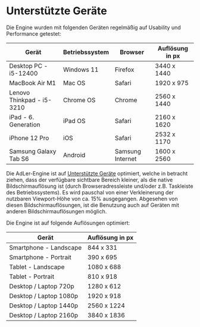 # Unterstützte Geräte

Die Engine wurden mit folgenden Geräten regelmäßig auf Usability und Performance getestet:

| Gerät                     | Betriebssystem | Browser          | Auflösung in px |
|---------------------------|----------------|------------------|-----------------|
| Desktop PC - i5-12400     | Windows 11     | Firefox          | 3440 x 1440     |
| MacBook Air M1            | Mac OS         | Safari           | 1920 x 975      |
| Lenovo Thinkpad - i5-3210 | Chrome OS      | Chrome           | 2560 x 1440     |
| iPad - 6. Generation      | iPad OS        | Safari           | 2160 x 1620     |
| iPhone 12 Pro             | iOS            | Safari           | 2532 x 1170     |
| Samsung Galaxy Tab S6     | Android        | Samsung Internet | 1600 x 2560     |

Die AdLer-Engine ist auf [Unterstützte Geräte](UnterstützteGeräte.md) optimiert, welche in betracht ziehen, dass der verfügbare sichtbare Bereich kleiner, als die native Bildschirmauflösung ist (durch Browseradressleiste und/oder z.B. Taskleiste des Betriebssystems). Es wird pauschal von einer Verkleinerung der nutzbaren Viewport-Höhe von ca. 15% ausgegangen. Abgesehen von diesen Bildschirmauflösungen, ist die Benutzung auch auf Geräten mit anderen Bildschirmauflösungen möglich.

Die Engine ist auf folgende Auflösungen optimiert:

| Gerät                  | Auflösung in px |
|------------------------|-----------------|
| Smartphone - Landscape | 844 x 331       |
| Smartphone - Portrait  | 390 x 695       |
| Tablet - Landscape     | 1080 x 688      |
| Tablet - Portrait      | 810 x 918       |
| Desktop / Laptop 720p  | 1280 x 612      |
| Desktop / Laptop 1080p | 1920 x 918      |
| Desktop / Laptop 1440p | 2560 x 1224     |
| Desktop / Laptop 2160p | 3840 x 1836     |